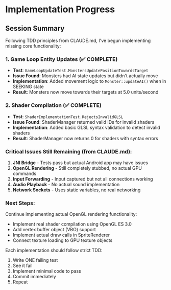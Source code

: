 # Implementation Progress

## Session Summary

Following TDD principles from CLAUDE.md, I've begun implementing missing core functionality:

### 1. Game Loop Entity Updates (✅ COMPLETE)
- **Test**: `GameLoopUpdateTest.MonstersUpdatePositionTowardsTarget`
- **Issue Found**: Monsters had AI state updates but didn't actually move
- **Implementation**: Added movement logic to `Monster::updateAI()` when in SEEKING state
- **Result**: Monsters now move towards their targets at 5.0 units/second

### 2. Shader Compilation (✅ COMPLETE)
- **Test**: `ShaderImplementationTest.RejectsInvalidGLSL`
- **Issue Found**: ShaderManager returned valid IDs for invalid shaders
- **Implementation**: Added basic GLSL syntax validation to detect invalid shaders
- **Result**: ShaderManager now returns 0 for shaders with syntax errors

### Critical Issues Still Remaining (from CLAUDE.md):
1. **JNI Bridge** - Tests pass but actual Android app may have issues
2. **OpenGL Rendering** - Still completely stubbed, no actual GPU commands
3. **Input Forwarding** - Input captured but not all connections working
4. **Audio Playback** - No actual sound implementation
5. **Network Sockets** - Uses static variables, no real networking

### Next Steps:
Continue implementing actual OpenGL rendering functionality:
- Implement real shader compilation using OpenGL ES 3.0
- Add vertex buffer object (VBO) support
- Implement actual draw calls in SpriteRenderer
- Connect texture loading to GPU texture objects

Each implementation should follow strict TDD:
1. Write ONE failing test
2. See it fail
3. Implement minimal code to pass
4. Commit immediately
5. Repeat